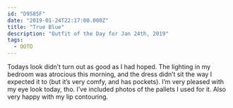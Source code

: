 ```yaml
---
id: "D9585F"
date: "2019-01-24T22:17:00.000Z"
title: "True Blue"
description: "Outfit of the Day for Jan 24th, 2019"
tags:
  - OOTD
---
```

Todays look didn’t turn out as good as I had hoped. The lighting in my bedroom was atrocious this morning, and the dress didn’t sit the way I expected it to (but it’s very comfy, and has pockets). I’m very pleased with my eye look today, tho. I’ve included photos of the pallets I used for it. Also very happy with my lip contouring.
